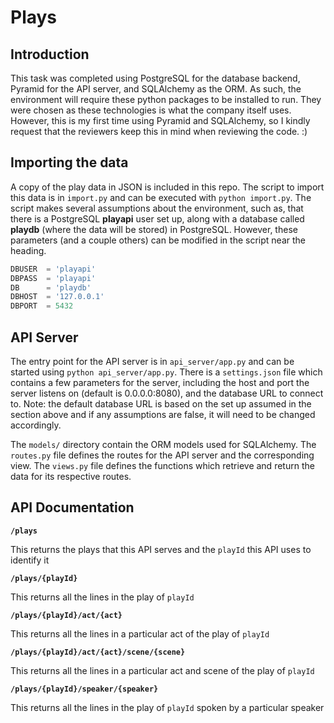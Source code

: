 # Plays

## Introduction

This task was completed using PostgreSQL for the database backend, Pyramid for the API server, and SQLAlchemy as the ORM. As such, the environment will require these python packages to be installed to run. They were chosen as these technologies is what the company itself uses. However, this is my first time using Pyramid and SQLAlchemy, so I kindly request that the reviewers keep this in mind when reviewing the code. :)

## Importing the data

A copy of the play data in JSON is included in this repo. The script to import this data is in `import.py` and can be executed with `python import.py`. The script makes several assumptions about the environment, such as, that there is a PostgreSQL **playapi** user set up, along with a database called **playdb** (where the data will be stored) in PostgreSQL. However, these parameters (and a couple others) can be modified in the script near the heading.
```python
DBUSER  = 'playapi'
DBPASS  = 'playapi'
DB      = 'playdb'
DBHOST  = '127.0.0.1'
DBPORT  = 5432
```

## API Server

The entry point for the API server is in `api_server/app.py` and can be started using `python api_server/app.py`. There is a `settings.json` file which contains a few parameters for the server, including the host and port the server listens on (default is 0.0.0.0:8080), and the database URL to connect to. Note: the default database URL is based on the set up assumed in the section above and if any assumptions are false, it will need to be changed accordingly.

The `models/` directory contain the ORM models used for SQLAlchemy.
The `routes.py` file defines the routes for the API server and the corresponding view.
The `views.py` file defines the functions which retrieve and return the data for its respective routes.

## API Documentation

**`/plays`**

This returns the plays that this API serves and the `playId` this API uses to identify it

**`/plays/{playId}`**

This returns all the lines in the play of `playId`

**`/plays/{playId}/act/{act}`**

This returns all the lines in a particular act of the play of `playId`

**`/plays/{playId}/act/{act}/scene/{scene}`**

This returns all the lines in a particular act and scene of the play of `playId`

**`/plays/{playId}/speaker/{speaker}`**

This returns all the lines in the play of `playId` spoken by a particular speaker
